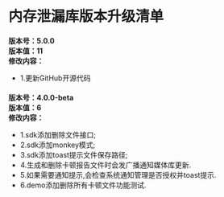# 内存泄漏库版本升级清单

####
**版本号：5.0.0**<br>
**版本值：11**<br>
**修改内容：**
- 1.更新GitHub开源代码

####
**版本号：4.0.0-beta**<br>
**版本值：6**<br>
**修改内容：**
- 1.sdk添加删除文件接口;
- 2.sdk添加monkey模式;
- 3.sdk添加toast提示文件保存路径;
- 4.生成和删除卡顿报告文件时会发广播通知媒体库更新.
- 5.如果需要通知提示,会检查系统通知管理是否授权并toast提示.
- 6.demo添加删除所有卡顿文件功能测试.
